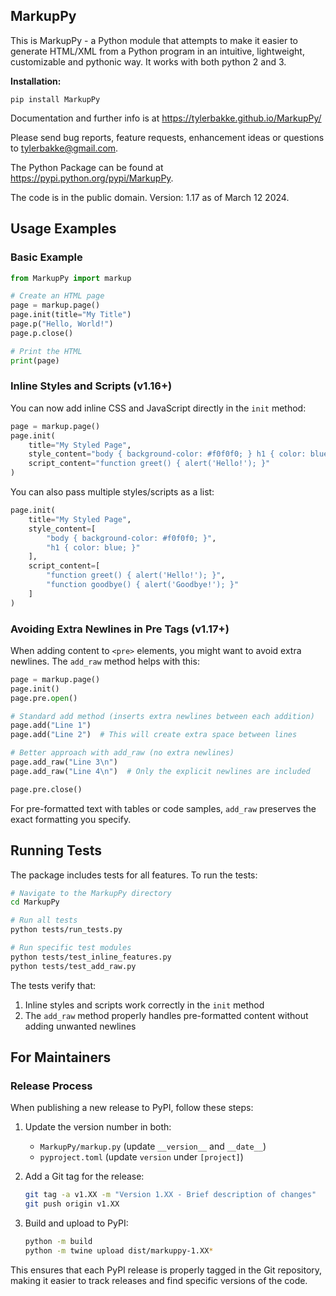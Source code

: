 ## MarkupPy
This is MarkupPy - a Python module that attempts to make it easier to generate HTML/XML from a Python program in an intuitive, lightweight, customizable and pythonic way. It works with both python 2 and 3.

<b>Installation:</b>
    
    pip install MarkupPy

Documentation and further info is at https://tylerbakke.github.io/MarkupPy/

Please send bug reports, feature requests, enhancement ideas or questions to tylerbakke@gmail.com.

The Python Package can be found at https://pypi.python.org/pypi/MarkupPy.

The code is in the public domain. Version: 1.17 as of March 12 2024.

## Usage Examples

### Basic Example

```python
from MarkupPy import markup

# Create an HTML page
page = markup.page()
page.init(title="My Title")
page.p("Hello, World!")
page.p.close()

# Print the HTML
print(page)
```

### Inline Styles and Scripts (v1.16+)

You can now add inline CSS and JavaScript directly in the `init` method:

```python
page = markup.page()
page.init(
    title="My Styled Page",
    style_content="body { background-color: #f0f0f0; } h1 { color: blue; }",
    script_content="function greet() { alert('Hello!'); }"
)
```

You can also pass multiple styles/scripts as a list:

```python
page.init(
    title="My Styled Page",
    style_content=[
        "body { background-color: #f0f0f0; }",
        "h1 { color: blue; }"
    ],
    script_content=[
        "function greet() { alert('Hello!'); }",
        "function goodbye() { alert('Goodbye!'); }"
    ]
)
```

### Avoiding Extra Newlines in Pre Tags (v1.17+)

When adding content to `<pre>` elements, you might want to avoid extra newlines. The `add_raw` method helps with this:

```python
page = markup.page()
page.init()
page.pre.open()

# Standard add method (inserts extra newlines between each addition)
page.add("Line 1")
page.add("Line 2")  # This will create extra space between lines

# Better approach with add_raw (no extra newlines)
page.add_raw("Line 3\n")
page.add_raw("Line 4\n")  # Only the explicit newlines are included

page.pre.close()
```

For pre-formatted text with tables or code samples, `add_raw` preserves the exact formatting you specify.

## Running Tests

The package includes tests for all features. To run the tests:

```bash
# Navigate to the MarkupPy directory
cd MarkupPy

# Run all tests
python tests/run_tests.py

# Run specific test modules
python tests/test_inline_features.py
python tests/test_add_raw.py
```

The tests verify that:
1. Inline styles and scripts work correctly in the `init` method
2. The `add_raw` method properly handles pre-formatted content without adding unwanted newlines

## For Maintainers

### Release Process

When publishing a new release to PyPI, follow these steps:

1. Update the version number in both:
   - `MarkupPy/markup.py` (update `__version__` and `__date__`)
   - `pyproject.toml` (update `version` under `[project]`)

2. Add a Git tag for the release:
   ```bash
   git tag -a v1.XX -m "Version 1.XX - Brief description of changes"
   git push origin v1.XX
   ```

3. Build and upload to PyPI:
   ```bash
   python -m build
   python -m twine upload dist/markuppy-1.XX*
   ```

This ensures that each PyPI release is properly tagged in the Git repository, making it easier to track releases and find specific versions of the code.
